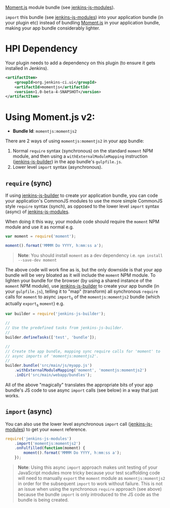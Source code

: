 [Moment.js] module bundle (see [jenkins-js-modules]).

`import` this bundle (see [jenkins-js-modules]) into your application bundle (in your plugin etc) instead of bundling
[Moment.js] in your application bundle, making your app bundle considerably lighter.

# HPI Dependency
Your plugin needs to add a dependency on this plugin (to ensure it gets installed in Jenkins). 

```xml
<artifactItem>
    <groupId>org.jenkins-ci.ui</groupId>
    <artifactId>momentjs</artifactId>
    <version>1.0-beta-4-SNAPSHOT</version>
</artifactItem>
```

# Using Moment.js v2:

* __Bundle Id__: `momentjs:momentjs2`

There are 2 ways of using `momentjs:momentjs2` in your app bundle:
 
1. Normal `require` syntax (synchronous) on the standard `moment` NPM module, and then using a `withExternalModuleMapping` instruction ([jenkins-js-builder]) in the app bundle's `gulpfile.js`.  
1. Lower level `import` syntax (asynchronous).
  
## `require` (sync)
If using [jenkins-js-builder] to create yor application bundle, you can code your application's CommonJS modules to
use the more simple CommonJS style `require` syntax (synch), as opposed to the lower level `import` syntax (async)
of [jenkins-js-modules].
   
When doing it this way, your module code should require the `moment` NPM module and use it as normal e.g.

```javascript
var moment = require('moment');

moment().format('MMMM Do YYYY, h:mm:ss a');
```
    
> __Note__: You should install `moment` as a dev dependency i.e. `npm install --save-dev moment`
    
The above code will work fine as is, but the only downside is that your app bundle will be very bloated as it will
include the `moment` NPM module. To lighten your bundle for the browser (by using a shared instance of the `moment`
NPM module), use [jenkins-js-builder] to create your app bundle (in your `gulpfile.js`), telling it to "map" (transform) all
synchronous `require` calls for `moment` to async `import`<sub>s</sub> of the `momentjs:momentjs2`
bundle (which actually `export`<sub>s</sub> `moment`) e.g.

```javascript
var builder = require('jenkins-js-builder');

//
// Use the predefined tasks from jenkins-js-builder.
//
builder.defineTasks(['test', 'bundle']);

//
// Create the app bundle, mapping sync require calls for 'moment' to 
// async imports of 'momentjs:momentjs2'.
//
builder.bundle('src/main/js/myapp.js')
    .withExternalModuleMapping('moment', 'momentjs:momentjs2')
    .inDir('src/main/webapp/bundles');
```
    
All of the above "magically" translates the appropriate bits of your app bundle's JS code to use async `import` calls
(see below) in a way that just works.     

## `import` (async)  
You can also use the lower level asynchronous `import` call ([jenkins-js-modules]) to get your `moment` reference.  

```javascript
require('jenkins-js-modules')
    .import('momentjs:momentjs2')
    .onFulfilled(function(moment) {
        moment().format('MMMM Do YYYY, h:mm:ss a');
    });
```

> __Note__: Using this async `import` approach makes unit testing of your JavaScript modules more tricky because 
> your test scaffolding code will need to manually `export` the `moment` module as `momentjs:momentjs2`
> in order for the subsequent `import` to work without failure. This is not an issue when using the synchronous `require`
> approach (see above) because the bundle `import` is only introduced to the JS code as the bundle is being created.

[Moment.js]: http://momentjs.com/
[jenkins-js-builder]: https://github.com/tfennelly/jenkins-js-builder
[jenkins-js-modules]: https://github.com/tfennelly/jenkins-js-modules